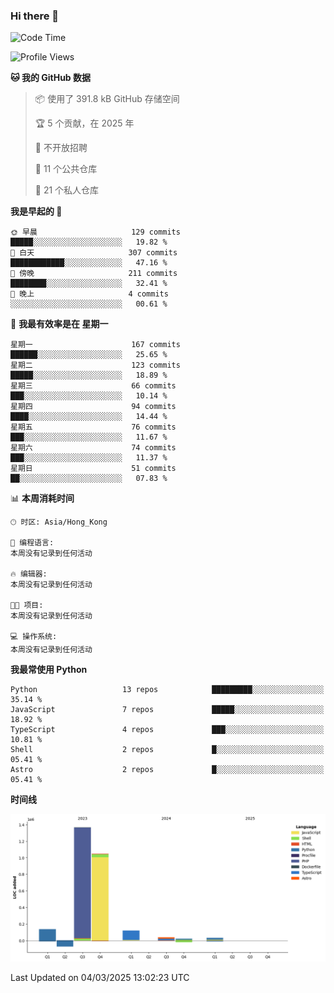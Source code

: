 ### Hi there 👋

<!--
**Mrzqd/Mrzqd** is a ✨ _special_ ✨ repository because its `README.md` (this file) appears on your GitHub profile.

Here are some ideas to get you started:

- 🔭 I’m currently working on ...
- 🌱 I’m currently learning ...
- 👯 I’m looking to collaborate on ...
- 🤔 I’m looking for help with ...
- 💬 Ask me about ...
- 📫 How to reach me: ...
- 😄 Pronouns: ...
- ⚡ Fun fact: ...
-->
<!--START_SECTION:waka-->
![Code Time](http://img.shields.io/badge/Code%20Time-260%20hrs%2011%20mins-blue)

![Profile Views](http://img.shields.io/badge/%E4%B8%AA%E4%BA%BA%E8%B5%84%E6%96%99%E8%A7%82%E7%9C%8B%E6%AC%A1%E6%95%B0-8-blue)

**🐱 我的 GitHub 数据** 

> 📦  使用了 391.8 kB GitHub 存储空间 
 > 
> 🏆 5 个贡献，在 2025 年
 > 
> 🚫 不开放招聘
 > 
> 📜 11 个公共仓库 
 > 
> 🔑 21 个私人仓库 
 > 
**我是早起的 🐤** 

```text
🌞 早晨                     129 commits         █████░░░░░░░░░░░░░░░░░░░░   19.82 % 
🌆 白天                     307 commits         ████████████░░░░░░░░░░░░░   47.16 % 
🌃 傍晚                     211 commits         ████████░░░░░░░░░░░░░░░░░   32.41 % 
🌙 晚上                     4 commits           ░░░░░░░░░░░░░░░░░░░░░░░░░   00.61 % 
```
📅 **我最有效率是在 星期一** 

```text
星期一                      167 commits         ██████░░░░░░░░░░░░░░░░░░░   25.65 % 
星期二                      123 commits         █████░░░░░░░░░░░░░░░░░░░░   18.89 % 
星期三                      66 commits          ███░░░░░░░░░░░░░░░░░░░░░░   10.14 % 
星期四                      94 commits          ████░░░░░░░░░░░░░░░░░░░░░   14.44 % 
星期五                      76 commits          ███░░░░░░░░░░░░░░░░░░░░░░   11.67 % 
星期六                      74 commits          ███░░░░░░░░░░░░░░░░░░░░░░   11.37 % 
星期日                      51 commits          ██░░░░░░░░░░░░░░░░░░░░░░░   07.83 % 
```


📊 **本周消耗时间** 

```text
🕑︎ 时区: Asia/Hong_Kong

💬 编程语言: 
本周没有记录到任何活动

🔥 编辑器: 
本周没有记录到任何活动

🐱‍💻 项目: 
本周没有记录到任何活动

💻 操作系统: 
本周没有记录到任何活动
```

**我最常使用 Python** 

```text
Python                   13 repos            █████████░░░░░░░░░░░░░░░░   35.14 % 
JavaScript               7 repos             █████░░░░░░░░░░░░░░░░░░░░   18.92 % 
TypeScript               4 repos             ███░░░░░░░░░░░░░░░░░░░░░░   10.81 % 
Shell                    2 repos             █░░░░░░░░░░░░░░░░░░░░░░░░   05.41 % 
Astro                    2 repos             █░░░░░░░░░░░░░░░░░░░░░░░░   05.41 % 
```



**时间线**

![Lines of Code chart](https://raw.githubusercontent.com/Mrzqd/Mrzqd/main/assets/bar_graph.png)


 Last Updated on 04/03/2025 13:02:23 UTC
<!--END_SECTION:waka-->
